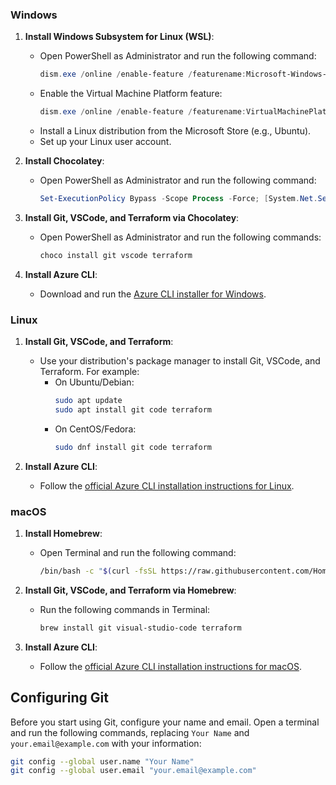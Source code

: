 ### Windows
1. **Install Windows Subsystem for Linux (WSL)**:  
   - Open PowerShell as Administrator and run the following command:
     ```powershell
     dism.exe /online /enable-feature /featurename:Microsoft-Windows-Subsystem-Linux /all /norestart
     ```
   - Enable the Virtual Machine Platform feature:
     ```powershell
     dism.exe /online /enable-feature /featurename:VirtualMachinePlatform /all /norestart
     ```
   - Install a Linux distribution from the Microsoft Store (e.g., Ubuntu).
   - Set up your Linux user account.

2. **Install Chocolatey**:
   - Open PowerShell as Administrator and run the following command:
     ```powershell
     Set-ExecutionPolicy Bypass -Scope Process -Force; [System.Net.ServicePointManager]::SecurityProtocol = [System.Net.ServicePointManager]::SecurityProtocol -bor 3072; iex ((New-Object System.Net.WebClient).DownloadString('https://chocolatey.org/install.ps1'))
     ```

3. **Install Git, VSCode, and Terraform via Chocolatey**:
   - Open PowerShell as Administrator and run the following commands:
     ```powershell
     choco install git vscode terraform
     ```

4. **Install Azure CLI**:
   - Download and run the [Azure CLI installer for Windows](https://aka.ms/installazurecliwindows).


### Linux
1. **Install Git, VSCode, and Terraform**:
   - Use your distribution's package manager to install Git, VSCode, and Terraform. For example:
     - On Ubuntu/Debian:
       ```bash
       sudo apt update
       sudo apt install git code terraform
       ```
     - On CentOS/Fedora:
       ```bash
       sudo dnf install git code terraform
       ```

2. **Install Azure CLI**:
   - Follow the [official Azure CLI installation instructions for Linux](https://docs.microsoft.com/en-us/cli/azure/install-azure-cli-linux).


### macOS
1. **Install Homebrew**:
   - Open Terminal and run the following command:
     ```bash
     /bin/bash -c "$(curl -fsSL https://raw.githubusercontent.com/Homebrew/install/HEAD/install.sh)"
     ```

2. **Install Git, VSCode, and Terraform via Homebrew**:
   - Run the following commands in Terminal:
     ```bash
     brew install git visual-studio-code terraform
     ```

3. **Install Azure CLI**:
   - Follow the [official Azure CLI installation instructions for macOS](https://docs.microsoft.com/en-us/cli/azure/install-azure-cli-macos).


## Configuring Git
Before you start using Git, configure your name and email. Open a terminal and run the following commands, replacing `Your Name` and `your.email@example.com` with your information:
```bash
git config --global user.name "Your Name"
git config --global user.email "your.email@example.com"

